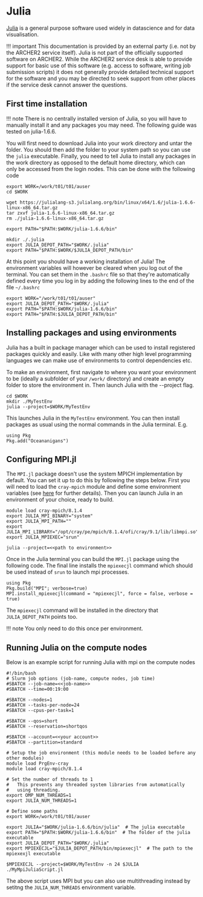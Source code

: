 # Julia

[Julia](https://julialang.org) is a general purpose software used widely
in datascience and for data visualisation.

!!! important
    This documentation is provided by an external party (i.e. not by the
    ARCHER2 service itself). Julia is not part of the officially supported
    software on ARCHER2. While the ARCHER2 service desk is able to provide
    support for basic use of this software (e.g. access to software, writing
    job submission scripts) it does not generally provide detailed technical
    support for the software and you may be directed to seek support from
    other places if the service desk cannot answer the questions.

## First time installation

!!! note
    There is no centrally installed version of Julia, so you will have to
    manually install it and any packages you may need. The following
    guide was tested on julia-1.6.6.

You will first need to download Julia into your work directory and untar the
folder. You should then add the folder to your system path so you can use the
`julia` executable. Finally, you need to tell Julia to install any packages in
the work directory as opposed to the default home directory,  which can only be
accessed from the login nodes. This can be done with the following code

```
export WORK=/work/t01/t01/auser
cd $WORK

wget https://julialang-s3.julialang.org/bin/linux/x64/1.6/julia-1.6.6-linux-x86_64.tar.gz
tar zxvf julia-1.6.6-linux-x86_64.tar.gz
rm ./julia-1.6.6-linux-x86_64.tar.gz

export PATH="$PATH:$WORK/julia-1.6.6/bin"

mkdir ./.julia
export JULIA_DEPOT_PATH="$WORK/.julia"
export PATH="$PATH:$WORK/$JULIA_DEPOT_PATH/bin"
```

At this point you should have a working installation of Julia! The environment
variables will however be cleared when you log out of the terminal. You can
set them in the `.bashrc` file so that they're automatically defined every time
you log in by adding the following lines to the end of the file `~/.bashrc`

```
export WORK="/work/t01/t01/auser"
export JULIA_DEPOT_PATH="$WORK/.julia"
export PATH="$PATH:$WORK/julia-1.6.6/bin"
export PATH="$PATH:$JULIA_DEPOT_PATH/bin"
```

## Installing packages and using environments
Julia has a built in package manager which can be used to install registered
packages quickly and easily. Like with many other high level programming
languages we can make use of environments to control dependencies etc.

To make an environment, first navigate to where you want your environment to be
(ideally a subfolder of your `/work/` directory) and create an empty folder to
store the environment in. Then launch Julia with the --project flag.
```
cd $WORK
mkdir ./MyTestEnv
julia --project=$WORK/MyTestEnv
```
This launches Julia in the `MyTestEnv` environment. You can then install
packages as usual using the normal commands in the Julia terminal. E.g.
```
using Pkg
Pkg.add("Oceananigans")
```

## Configuring MPI.jl
The `MPI.jl` package doesn't use the system MPICH implementation by default.
You can set it up to do this by following the steps below. First you will need
to load the `cray-mpich` module and define some environment variables (see [here](https://juliaparallel.org/MPI.jl/stable/configuration/)
for further details). Then you can launch Julia in an environment of your
choice, ready to build.
```
module load cray-mpich/8.1.4
export JULIA_MPI_BINARY="system"
export JULIA_MPI_PATH=""
export JULIA_MPI_LIBRARY="/opt/cray/pe/mpich/8.1.4/ofi/cray/9.1/lib/libmpi.so"
export JULIA_MPIEXEC="srun"

julia --project=<<path to environment>>
```
Once in the Julia terminal you can build the `MPI.jl` package using the
following code. The final line installs the `mpiexecjl` command which should
be used instead of `srun` to launch mpi processes.
```
using Pkg
Pkg.build("MPI"; verbose=true)
MPI.install_mpiexecjl(command = "mpiexecjl", force = false, verbose = true)
```
The `mpiexecjl` command will be installed in the directory that `JULIA_DEPOT_PATH`
points too.

!!! note
    You only need to do this once per environment.


## Running Julia on the compute nodes
Below is an example script for running Julia with mpi on the compute nodes

```
#!/bin/bash
# Slurm job options (job-name, compute nodes, job time)
#SBATCH --job-name=<<job-name>>
#SBATCH --time=00:19:00

#SBATCH --nodes=1
#SBATCH --tasks-per-node=24
#SBATCH --cpus-per-task=1

#SBATCH --qos=short
#SBATCH --reservation=shortqos

#SBATCH --account=<<your account>>
#SBATCH --partition=standard

# Setup the job environment (this module needs to be loaded before any other modules)
module load PrgEnv-cray
module load cray-mpich/8.1.4

# Set the number of threads to 1
#   This prevents any threaded system libraries from automatically
#   using threading.
export OMP_NUM_THREADS=1
export JULIA_NUM_THREADS=1

# Define some paths
export WORK=/work/t01/t01/auser

export JULIA="$WORK/julia-1.6.6/bin/julia"  # The julia executable
export PATH="$PATH:$WORK/julia-1.6.6/bin"  # The folder of the julia executable
export JULIA_DEPOT_PATH="$WORK/.julia"
export MPIEXECJL="$JULIA_DEPOT_PATH/bin/mpiexecjl"  # The path to the mpiexexjl executable

$MPIEXECJL --project=$WORK/MyTestEnv -n 24 $JULIA ./MyMpiJuliaScript.jl
```

The above script uses MPI but you can also use multithreading instead by setitng the `JULIA_NUM_THREADS`
environment variable.
